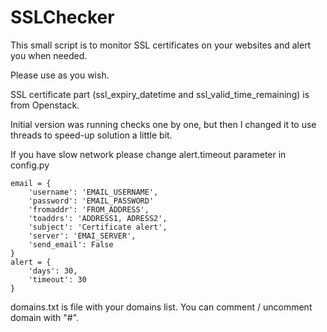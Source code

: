 # SSLChecker

This small script is to monitor SSL certificates on your websites and alert you when needed.

Please use as you wish.

SSL certificate part (ssl_expiry_datetime and ssl_valid_time_remaining) is from Openstack.

Initial version was running checks one by one, but then I changed it to use threads to speed-up solution a little bit.

If you have slow network please change alert.timeout parameter in config.py

```
email = {
    'username': 'EMAIL_USERNAME',
    'password': 'EMAIL_PASSWORD'
    'fromaddr': 'FROM_ADDRESS',
    'toaddrs': 'ADDRESS1, ADRESS2',
    'subject': 'Certificate alert',
    'server': 'EMAI_SERVER',
    'send_email': False
}
alert = {
    'days': 30,
    'timeout': 30
}
```

domains.txt is file with your domains list.
You can comment / uncomment domain with "#".



